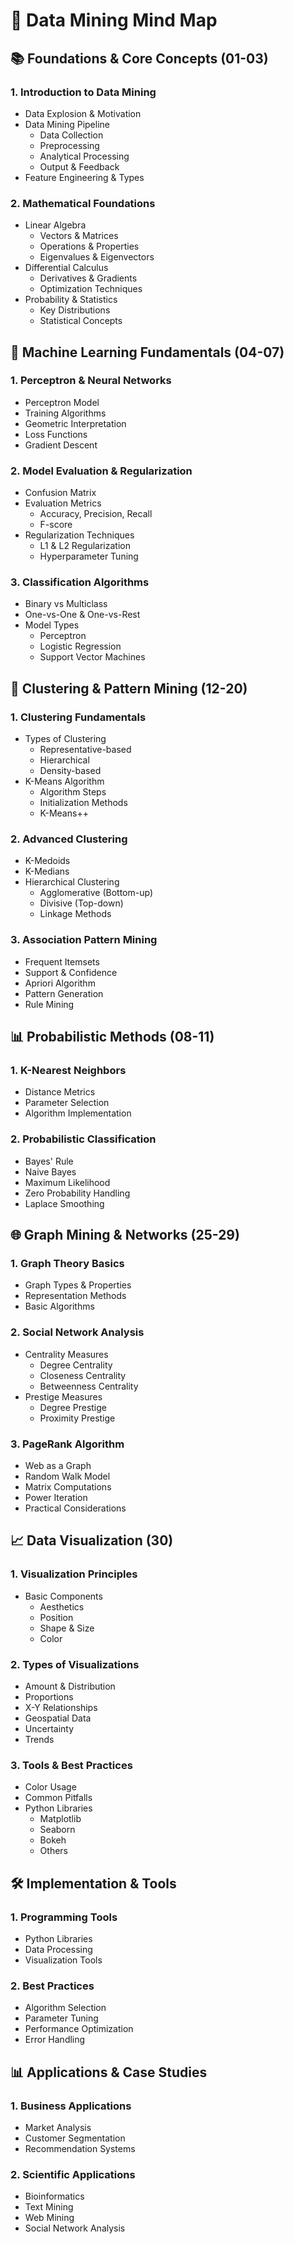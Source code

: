 # 🧠 Data Mining Mind Map

## 📚 Foundations & Core Concepts (01-03)

### 1. Introduction to Data Mining

- Data Explosion & Motivation
- Data Mining Pipeline
  - Data Collection
  - Preprocessing
  - Analytical Processing
  - Output & Feedback
- Feature Engineering & Types

### 2. Mathematical Foundations

- Linear Algebra
  - Vectors & Matrices
  - Operations & Properties
  - Eigenvalues & Eigenvectors
- Differential Calculus
  - Derivatives & Gradients
  - Optimization Techniques
- Probability & Statistics
  - Key Distributions
  - Statistical Concepts

## 🔧 Machine Learning Fundamentals (04-07)

### 1. Perceptron & Neural Networks

- Perceptron Model
- Training Algorithms
- Geometric Interpretation
- Loss Functions
- Gradient Descent

### 2. Model Evaluation & Regularization

- Confusion Matrix
- Evaluation Metrics
  - Accuracy, Precision, Recall
  - F-score
- Regularization Techniques
  - L1 & L2 Regularization
  - Hyperparameter Tuning

### 3. Classification Algorithms

- Binary vs Multiclass
- One-vs-One & One-vs-Rest
- Model Types
  - Perceptron
  - Logistic Regression
  - Support Vector Machines

## 🎯 Clustering & Pattern Mining (12-20)

### 1. Clustering Fundamentals

- Types of Clustering
  - Representative-based
  - Hierarchical
  - Density-based
- K-Means Algorithm
  - Algorithm Steps
  - Initialization Methods
  - K-Means++

### 2. Advanced Clustering

- K-Medoids
- K-Medians
- Hierarchical Clustering
  - Agglomerative (Bottom-up)
  - Divisive (Top-down)
  - Linkage Methods

### 3. Association Pattern Mining

- Frequent Itemsets
- Support & Confidence
- Apriori Algorithm
- Pattern Generation
- Rule Mining

## 📊 Probabilistic Methods (08-11)

### 1. K-Nearest Neighbors

- Distance Metrics
- Parameter Selection
- Algorithm Implementation

### 2. Probabilistic Classification

- Bayes' Rule
- Naive Bayes
- Maximum Likelihood
- Zero Probability Handling
- Laplace Smoothing

## 🌐 Graph Mining & Networks (25-29)

### 1. Graph Theory Basics

- Graph Types & Properties
- Representation Methods
- Basic Algorithms

### 2. Social Network Analysis

- Centrality Measures
  - Degree Centrality
  - Closeness Centrality
  - Betweenness Centrality
- Prestige Measures
  - Degree Prestige
  - Proximity Prestige

### 3. PageRank Algorithm

- Web as a Graph
- Random Walk Model
- Matrix Computations
- Power Iteration
- Practical Considerations

## 📈 Data Visualization (30)

### 1. Visualization Principles

- Basic Components
  - Aesthetics
  - Position
  - Shape & Size
  - Color

### 2. Types of Visualizations

- Amount & Distribution
- Proportions
- X-Y Relationships
- Geospatial Data
- Uncertainty
- Trends

### 3. Tools & Best Practices

- Color Usage
- Common Pitfalls
- Python Libraries
  - Matplotlib
  - Seaborn
  - Bokeh
  - Others

## 🛠️ Implementation & Tools

### 1. Programming Tools

- Python Libraries
- Data Processing
- Visualization Tools

### 2. Best Practices

- Algorithm Selection
- Parameter Tuning
- Performance Optimization
- Error Handling

## 📊 Applications & Case Studies

### 1. Business Applications

- Market Analysis
- Customer Segmentation
- Recommendation Systems

### 2. Scientific Applications

- Bioinformatics
- Text Mining
- Web Mining
- Social Network Analysis
